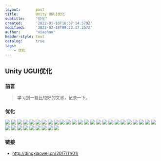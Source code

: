 ```yaml
---
layout:       post
title:        Unity UGUI优化
subtitle:     "优化"
created:      '2022-01-18T16:37:14.579Z'
modified:     '2022-02-18T09:23:17.257Z'
author:       "xiaohao"
header-style: text
catalog:      true
tags:
    - 优化
---
```


## Unity UGUI优化

### 前言
> 学习到一篇比较好的文章，记录一下。

### 优化
![](/img/in-post/ugui/ia_100000002.png)
![](/img/in-post/ugui/ia_100000003.png)
![](/img/in-post/ugui/ia_100000004.png)
![](/img/in-post/ugui/ia_100000005.png)
![](/img/in-post/ugui/ia_100000006.png)
![](/img/in-post/ugui/ia_100000007.png)
![](/img/in-post/ugui/ia_100000008.png)
![](/img/in-post/ugui/ia_100000009.png)
![](/img/in-post/ugui/ia_100000010.png)
![](/img/in-post/ugui/ia_100000011.png)
![](/img/in-post/ugui/ia_100000012.png)
![](/img/in-post/ugui/ia_100000013.png)
![](/img/in-post/ugui/ia_100000014.png)
![](/img/in-post/ugui/ia_100000015.png)
![](/img/in-post/ugui/ia_100000016.png)
![](/img/in-post/ugui/ia_100000017.png)
![](/img/in-post/ugui/ia_100000018.png)
![](/img/in-post/ugui/ia_100000019.png)
![](/img/in-post/ugui/ia_100000020.png)
![](/img/in-post/ugui/ia_100000021.png)
![](/img/in-post/ugui/ia_100000022.png)
![](/img/in-post/ugui/ia_100000023.png)
![](/img/in-post/ugui/ia_100000024.png)
![](/img/in-post/ugui/ia_100000025.png)
![](/img/in-post/ugui/ia_100000026.png)
![](/img/in-post/ugui/ia_100000027.png)
![](/img/in-post/ugui/ia_100000028.png)
![](/img/in-post/ugui/ia_100000029.png)
![](/img/in-post/ugui/ia_100000030.png)
![](/img/in-post/ugui/ia_100000031.png)
![](/img/in-post/ugui/ia_100000032.png)
![](/img/in-post/ugui/ia_100000033.png)
![](/img/in-post/ugui/ia_100000034.png)
![](/img/in-post/ugui/ia_100000035.png)

### 链接
- http://dingxiaowei.cn/2017/11/01/
